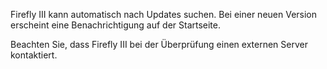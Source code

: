 Firefly III kann automatisch nach Updates suchen. Bei einer neuen Version erscheint eine Benachrichtigung auf der Startseite.

Beachten Sie, dass Firefly III bei der Überprüfung einen externen Server kontaktiert.